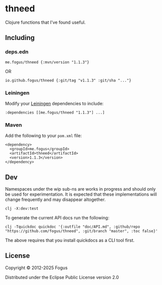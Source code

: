# thneed

Clojure functions that I've found useful.

## Including

### deps.edn

    me.fogus/thneed {:mvn/version "1.1.3"}

OR

    io.github.fogus/thneed {:git/tag "v1.1.3" :git/sha "..."}

### Leiningen

Modify your [Leiningen](http://github.com/technomancy/leiningen) dependencies to include:

    :dependencies [[me.fogus/thneed "1.1.3"] ...]

### Maven

Add the following to your `pom.xml` file:

    <dependency>
      <groupId>me.fogus</groupId>
      <artifactId>thneed</artifactId>
      <version>1.1.3</version>
    </dependency>

## Dev

Namespaces under the wip sub-ns are works in progress and should only be used for experimentation. It is expected that these implementations will change frequently and may disappear altogether.

    clj -X:dev:test

To generate the current API docs run the following:

    clj -Tquickdoc quickdoc '{:outfile "doc/API.md", :github/repo "https://github.com/fogus/thneed", :git/branch "master", :toc false}'

The above requires that you install quickdocs as a CLI tool first.

## License

Copyright © 2012-2025 Fogus

Distributed under the Eclipse Public License version 2.0

